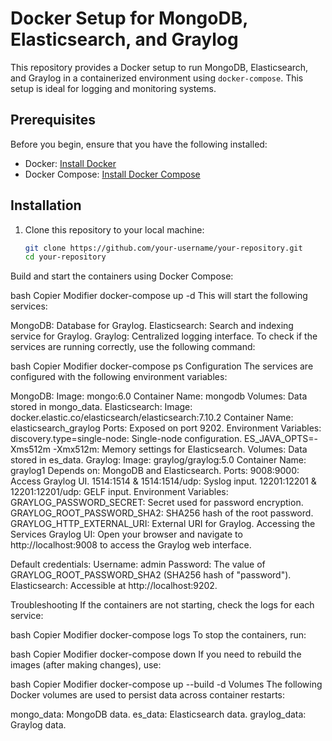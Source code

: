 # Docker Setup for MongoDB, Elasticsearch, and Graylog

This repository provides a Docker setup to run MongoDB, Elasticsearch, and Graylog in a containerized environment using `docker-compose`. This setup is ideal for logging and monitoring systems.

## Prerequisites

Before you begin, ensure that you have the following installed:

- Docker: [Install Docker](https://docs.docker.com/get-docker/)
- Docker Compose: [Install Docker Compose](https://docs.docker.com/compose/install/)

## Installation

1. Clone this repository to your local machine:
   ```bash
   git clone https://github.com/your-username/your-repository.git
   cd your-repository
Build and start the containers using Docker Compose:

bash
Copier
Modifier
docker-compose up -d
This will start the following services:

MongoDB: Database for Graylog.
Elasticsearch: Search and indexing service for Graylog.
Graylog: Centralized logging interface.
To check if the services are running correctly, use the following command:

bash
Copier
Modifier
docker-compose ps
Configuration
The services are configured with the following environment variables:

MongoDB:
Image: mongo:6.0
Container Name: mongodb
Volumes: Data stored in mongo_data.
Elasticsearch:
Image: docker.elastic.co/elasticsearch/elasticsearch:7.10.2
Container Name: elasticsearch_graylog
Ports: Exposed on port 9202.
Environment Variables:
discovery.type=single-node: Single-node configuration.
ES_JAVA_OPTS=-Xms512m -Xmx512m: Memory settings for Elasticsearch.
Volumes: Data stored in es_data.
Graylog:
Image: graylog/graylog:5.0
Container Name: graylog1
Depends on: MongoDB and Elasticsearch.
Ports:
9008:9000: Access Graylog UI.
1514:1514 & 1514:1514/udp: Syslog input.
12201:12201 & 12201:12201/udp: GELF input.
Environment Variables:
GRAYLOG_PASSWORD_SECRET: Secret used for password encryption.
GRAYLOG_ROOT_PASSWORD_SHA2: SHA256 hash of the root password.
GRAYLOG_HTTP_EXTERNAL_URI: External URI for Graylog.
Accessing the Services
Graylog UI: Open your browser and navigate to http://localhost:9008 to access the Graylog web interface.

Default credentials:
Username: admin
Password: The value of GRAYLOG_ROOT_PASSWORD_SHA2 (SHA256 hash of "password").
Elasticsearch: Accessible at http://localhost:9202.

Troubleshooting
If the containers are not starting, check the logs for each service:

bash
Copier
Modifier
docker-compose logs <service-name>
To stop the containers, run:

bash
Copier
Modifier
docker-compose down
If you need to rebuild the images (after making changes), use:

bash
Copier
Modifier
docker-compose up --build -d
Volumes
The following Docker volumes are used to persist data across container restarts:

mongo_data: MongoDB data.
es_data: Elasticsearch data.
graylog_data: Graylog data.
